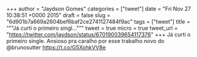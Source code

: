 
+++
author = "Jaydson Gomes"
categories = ["tweet"]
date = "Fri Nov 27 10:38:51 +0000 2015"
draft = false
slug = "6d901b7a669a2604bef6baf2ce2741127484f9ac"
tags = ["tweet"]
title = """Já curti o primeiro singl..."""
tweet = true
micro = true
tweet_url = "https://twitter.com/jaydson/status/670190039654117376"
+++
Já curti o primeiro single. Ansioso pra caralho por esse trabalho novo do @brunosutter  https://t.co/G5XohkVV8e
